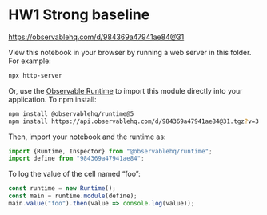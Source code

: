 # HW1 Strong baseline

https://observablehq.com/d/984369a47941ae84@31

View this notebook in your browser by running a web server in this folder. For
example:

~~~sh
npx http-server
~~~

Or, use the [Observable Runtime](https://github.com/observablehq/runtime) to
import this module directly into your application. To npm install:

~~~sh
npm install @observablehq/runtime@5
npm install https://api.observablehq.com/d/984369a47941ae84@31.tgz?v=3
~~~

Then, import your notebook and the runtime as:

~~~js
import {Runtime, Inspector} from "@observablehq/runtime";
import define from "984369a47941ae84";
~~~

To log the value of the cell named “foo”:

~~~js
const runtime = new Runtime();
const main = runtime.module(define);
main.value("foo").then(value => console.log(value));
~~~
